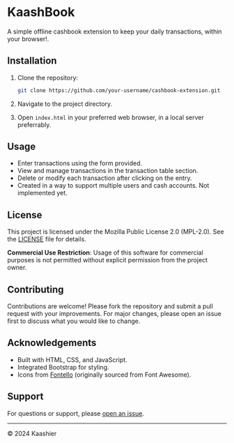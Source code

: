 # KaashBook

A simple offline cashbook extension to keep your daily transactions, within your browser!.

## Installation

1. Clone the repository:

   ```bash
   git clone https://github.com/your-username/cashbook-extension.git
   ```

2. Navigate to the project directory.

3. Open `index.html` in your preferred web browser, in a local server preferrably.

## Usage

- Enter transactions using the form provided.
- View and manage transactions in the transaction table section.
- Delete or modify each transaction after clicking on the entry.
- Created in a way to support multiple users and cash accounts. Not implemented yet.

## License

This project is licensed under the Mozilla Public License 2.0 (MPL-2.0). See the [LICENSE](LICENSE) file for details.

**Commercial Use Restriction**: Usage of this software for commercial purposes is not permitted without explicit permission from the project owner.

## Contributing

Contributions are welcome! Please fork the repository and submit a pull request with your improvements. For major changes, please open an issue first to discuss what you would like to change.

## Acknowledgements

- Built with HTML, CSS, and JavaScript.
- Integrated Bootstrap for styling.
- Icons from [Fontello](https://fontello.com/) (originally sourced from Font Awesome).

## Support

For questions or support, please [open an issue](https://github.com/your-username/cashbook-extension/issues/new).

---

© 2024 Kaashier
